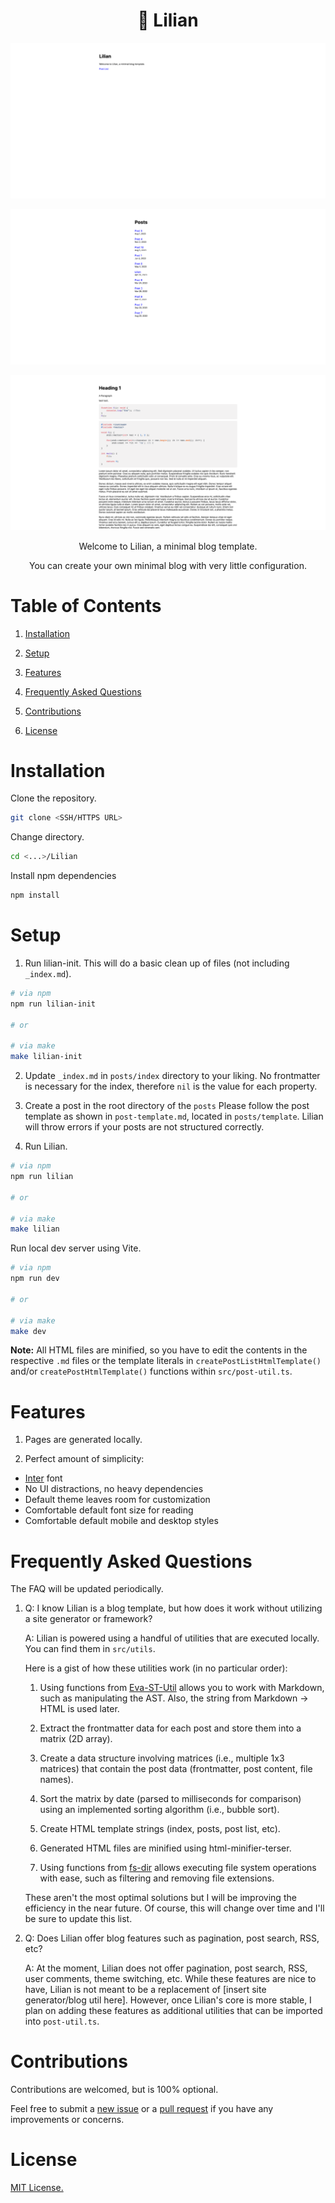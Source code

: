 <h1 align="center">🌼 Lilian</h1>

![lilian](./screenshots/lilian.png)

![post-list](./screenshots/post-list.png)

![post](./screenshots/post.png)

<p align="center">Welcome to Lilian, a minimal blog template.</p>

<p align="center">You can create your own minimal blog with very little configuration.</p>

# Table of Contents

1. [Installation](#installation)

2. [Setup](#setup)

3. [Features](#features)

4. [Frequently Asked Questions](#frequently-asked-questions)

5. [Contributions](#contributions)

6. [License](#license)

# Installation

Clone the repository.

```bash
git clone <SSH/HTTPS URL>
```

Change directory.

```bash
cd <...>/Lilian
```

Install npm dependencies

```bash
npm install
```

# Setup

1. Run lilian-init. This will do a basic clean up of files (not including `_index.md`).

```bash
# via npm
npm run lilian-init

# or

# via make
make lilian-init
```

2. Update `_index.md` in `posts/index` directory to your liking. No frontmatter is necessary for the index, therefore `nil` is the value for each property.

3. Create a post in the root directory of the `posts` Please follow the post template as shown in `post-template.md`, located in `posts/template`. Lilian will throw errors if your posts are not structured correctly.

3. Run Lilian.

```bash
# via npm
npm run lilian

# or 

# via make
make lilian
```

Run local dev server using Vite.

```bash
# via npm
npm run dev

# or 

# via make
make dev
```

**Note:** All HTML files are minified, so you have to edit the contents in the respective `.md` files or the template literals in `createPostListHtmlTemplate()` and/or `createPostHtmlTemplate()` functions within `src/post-util.ts`.

# Features

1. Pages are generated locally.

2. Perfect amount of simplicity:

- [Inter](https://github.com/rsms/inter) font
- No UI distractions, no heavy dependencies
- Default theme leaves room for customization
- Comfortable default font size for reading
- Comfortable default mobile and desktop styles

# Frequently Asked Questions

The FAQ will be updated periodically.

1. Q: I know Lilian is a blog template, but how does it work without utilizing a site generator or framework?

    A: Lilian is powered using a handful of utilities that are executed locally. You can find them in `src/utils`.
    
    Here is a gist of how these utilities work (in no particular order):
    
    1. Using functions from [Eva-ST-Util](https://github.com/alexwkleung/Eva-ST-Util) allows you to work with Markdown, such as manipulating the AST. Also, the string from Markdown -> HTML is used later.
    
    2. Extract the frontmatter data for each post and store them into a matrix (2D array).

    3. Create a data structure involving matrices (i.e., multiple 1x3 matrices) that contain the post data (frontmatter, post content, file names). 

    4. Sort the matrix by date (parsed to milliseconds for comparison) using an implemented sorting algorithm (i.e., bubble sort).

    5. Create HTML template strings (index, posts, post list, etc). 

    6. Generated HTML files are minified using html-minifier-terser.

    7. Using functions from [fs-dir](https://github.com/alexwkleung/fs-dir) allows executing file system operations with ease, such as filtering and removing file extensions.
    
    These aren't the most optimal solutions but I will be improving the efficiency in the near future. Of course, this will change over time and I'll be sure to update this list.

2. Q: Does Lilian offer blog features such as pagination, post search, RSS, etc?

    A: At the moment, Lilian does not offer pagination, post search, RSS, user comments, theme switching, etc. While these features are nice to have, Lilian is not meant to be a replacement of [insert site generator/blog util here]. However, once Lilian's core is more stable, I plan on adding these features as additional utilities that can be imported into `post-util.ts`.

# Contributions

Contributions are welcomed, but is 100% optional.

Feel free to submit a [new issue](https://github.com/alexwkleung/Lilian/issues) or a [pull request](https://github.com/alexwkleung/Lilian/pulls) if you have any improvements or concerns.

# License 

[MIT License.](https://github.com/alexwkleung/Lilian/blob/main/LICENSE)